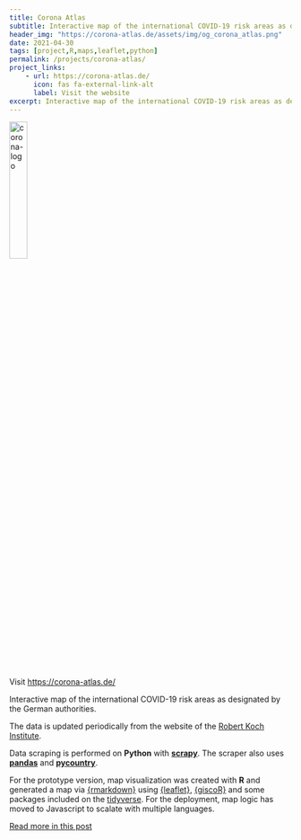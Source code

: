 ```yaml
---
title: Corona Atlas 
subtitle: Interactive map of the international COVID-19 risk areas as designated by the German authorities.
header_img: "https://corona-atlas.de/assets/img/og_corona_atlas.png"
date: 2021-04-30
tags: [project,R,maps,leaflet,python]
permalink: /projects/corona-atlas/
project_links:
    - url: https://corona-atlas.de/
      icon: fas fa-external-link-alt
      label: Visit the website
excerpt: Interactive map of the international COVID-19 risk areas as designated by the German authorities. The data is updated periodically from the website of the Robert Koch Institute.
---
```


<img src="https://corona-atlas.de/assets/img/corona-atlas-icon.png" alt="corona-logo" style="width: 25%;">

Visit <https://corona-atlas.de/>


Interactive map of the international COVID-19 risk areas as designated by the German authorities.

The data is updated periodically from the website of the [Robert Koch Institute](https://www.rki.de/DE/Content/InfAZ/N/Neuartiges_Coronavirus/Risikogebiete_neu.html).

Data scraping is performed on **Python** with
[**scrapy**](https://scrapy.org/).
The scraper also uses
[**pandas**](https://pandas.pydata.org/) and
[**pycountry**](https://pypi.org/project/pycountry/).

For the prototype version, map visualization was created with **R** and generated a map via [{rmarkdown}](https://rmarkdown.rstudio.com/) using [{leaflet}](http://rstudio.github.io/leaflet/), [{giscoR}](https://dieghernan.github.io/giscoR/) and some packages included on the [tidyverse](https://www.tidyverse.org/).
For the deployment, map logic has moved to Javascript to scalate with multiple languages.

[Read more in this post](/202203_Corona-timelapse)

